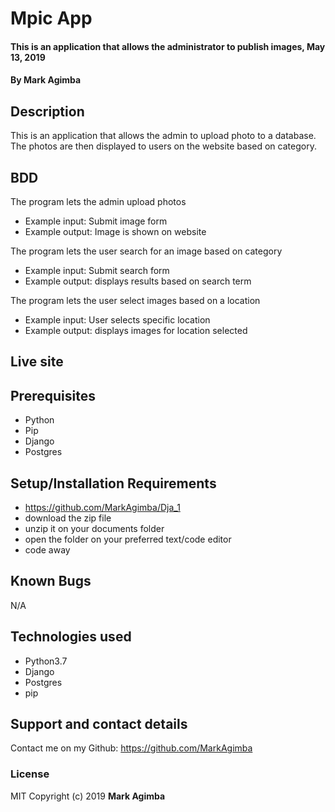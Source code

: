 # Mpic App
#### This is an application that allows the administrator to publish images, May 13, 2019
#### By **Mark Agimba**
## Description
This is an application that allows the admin to upload photo to a database. The photos are then displayed to users on the website based on category.
## BDD
The program lets the admin upload photos
* Example input: Submit image form
* Example output: Image is shown on website

The program lets the user search for an image based on category
* Example input: Submit search form
* Example output: displays results based on search term

The program lets the user select images based on a location
* Example input: User selects specific location
* Example output: displays images for location selected

## Live site

## Prerequisites
* Python
* Pip
* Django
* Postgres

## Setup/Installation Requirements
* https://github.com/MarkAgimba/Dja_1
* download the zip file
* unzip it on your documents folder
* open the folder on your preferred text/code editor
* code away

## Known Bugs
N/A

## Technologies used
* Python3.7
* Django
* Postgres
* pip
## Support and contact details
Contact me on my Github: https://github.com/MarkAgimba

### License
MIT
Copyright (c) 2019 **Mark Agimba**